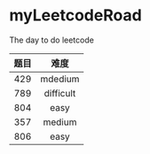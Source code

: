 # myLeetcodeRoad
The day to do leetcode

| 题目 |    难度     |
|:--:|:---------:| 
| 429 |  mdedium  |
| 789 | difficult |
| 804 |   easy    |
| 357 |  medium   |
| 806 |   easy    |